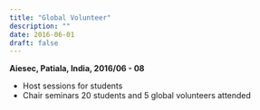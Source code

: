 ```yaml
---
title: "Global Volunteer"
description: ""
date: 2016-06-01
draft: false
---
```

**Aiesec, Patiala, India, 2016/06 - 08** 
- Host sessions for students
- Chair seminars 20 students and 5 global volunteers attended